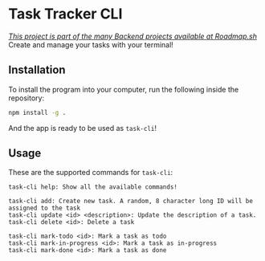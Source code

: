 # Task Tracker CLI

*[This project is part of the many Backend projects available at Roadmap.sh](https://roadmap.sh/backend/projects)*
Create and manage your tasks with your terminal!

## Installation

To install the program into your computer, run the following inside the repository:

``` bash
npm install -g .
```

And the app is ready to be used as `task-cli`!

## Usage

These are the supported commands for `task-cli`:

```
task-cli help: Show all the available commands!

task-cli add: Create new task. A random, 8 character long ID will be assigned to the task
task-cli update <id> <description>: Update the description of a task.
task-cli delete <id>: Delete a task

task-cli mark-todo <id>: Mark a task as todo
task-cli mark-in-progress <id>: Mark a task as in-progress
task-cli mark-done <id>: Mark a task as done
```